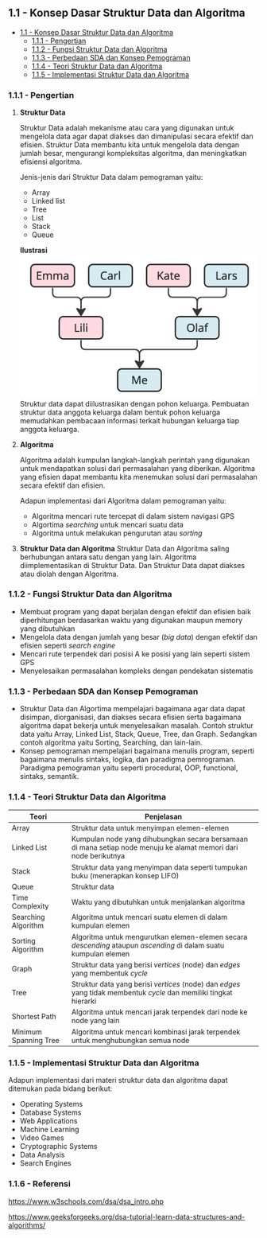 ## 1.1 - Konsep Dasar Struktur Data dan Algoritma
- [1.1 - Konsep Dasar Struktur Data dan Algoritma](#11---konsep-dasar-struktur-data-dan-algoritma)
  - [1.1.1 - Pengertian](#111---pengertian)
  - [1.1.2 - Fungsi Struktur Data dan Algoritma](#112---fungsi-struktur-data-dan-algoritma)
  - [1.1.3 - Perbedaan SDA dan Konsep Pemograman](#113---perbedaan-sda-dan-konsep-pemograman)
  - [1.1.4 - Teori Struktur Data dan Algoritma](#114---teori-struktur-data-dan-algoritma)
  - [1.1.5 - Implementasi Struktur Data dan Algoritma](#115---implementasi-struktur-data-dan-algoritma)


### 1.1.1 - Pengertian
1. **Struktur Data**
   
   Struktur Data adalah mekanisme atau cara yang digunakan untuk mengelola data agar dapat diakses dan dimanipulasi secara efektif dan efisien. Struktur Data membantu kita untuk mengelola data dengan jumlah besar, mengurangi kompleksitas algoritma, dan meningkatkan efisiensi algoritma. 
   
   Jenis-jenis dari Struktur Data dalam pemograman yaitu:
   - Array
   - Linked list 
   - Tree
   - List
   - Stack
   - Queue

   **Ilustrasi**
   ![Illustrasi Struktur Data](img_familytree.png)
   Struktur data dapat diilustrasikan dengan pohon keluarga. Pembuatan struktur data anggota keluarga dalam bentuk pohon keluarga memudahkan pembacaan informasi terkait hubungan keluarga tiap anggota keluarga.
2. **Algoritma**
   
   Algoritma adalah kumpulan langkah-langkah perintah yang digunakan untuk mendapatkan solusi dari permasalahan yang diberikan. Algoritma yang efisien dapat membantu kita menemukan solusi dari permasalahan secara efektif dan efisien.

   Adapun implementasi dari Algoritma dalam pemograman yaitu:
   - Algoritma mencari rute tercepat di dalam sistem navigasi GPS
   - Algortima *searching* untuk mencari suatu data
   - Algoritma untuk melakukan pengurutan atau *sorting*
3. **Struktur Data dan Algoritma**
   Struktur Data dan Algoritma saling berhubungan antara satu dengan yang lain. Algoritma diimplementasikan di Struktur Data. Dan Struktur Data dapat diakses atau diolah dengan Algoritma.
### 1.1.2 - Fungsi Struktur Data dan Algoritma
- Membuat program yang dapat berjalan dengan efektif dan efisien baik diperhitungan berdasarkan waktu yang digunakan maupun memory yang dibutuhkan
- Mengelola data dengan jumlah yang besar (*big data*) dengan efektif dan efisien seperti *search engine*
- Mencari rute terpendek dari posisi A ke posisi yang lain seperti sistem GPS
- Menyelesaikan permasalahan kompleks dengan pendekatan sistematis
### 1.1.3 - Perbedaan SDA dan Konsep Pemograman
- Struktur Data dan Algortima mempelajari bagaimana agar data dapat disimpan, diorganisasi, dan diakses secara efisien serta bagaimana algoritma dapat bekerja untuk menyelesaikan masalah. Contoh struktur data yaitu Array, Linked List, Stack, Queue, Tree, dan Graph. Sedangkan contoh algoritma yaitu Sorting, Searching, dan lain-lain.
- Konsep pemograman mempelajari bagaimana menulis program, seperti bagaimana menulis sintaks, logika, dan paradigma pemrograman. Paradigma pemograman yaitu seperti procedural, OOP, functional, sintaks, semantik.
### 1.1.4 - Teori Struktur Data dan Algoritma
| Teori | Penjelasan |
| --------- | ------- |
| Array | Struktur data untuk menyimpan elemen-elemen |
| Linked List | Kumpulan node yang dihubungkan secara bersamaan di mana setiap node menuju ke alamat memori dari node berikutnya |
| Stack | Struktur data yang menyimpan data seperti tumpukan buku (menerapkan konsep LIFO) |
| Queue | Struktur data |
| Time Complexity | Waktu yang dibutuhkan untuk menjalankan algoritma |
| Searching Algorithm | Algoritma untuk mencari suatu elemen di dalam kumpulan elemen |
| Sorting Algorithm | Algoritma untuk mengurutkan elemen-elemen secara *descending* ataupun *ascending* di dalam suatu kumpulan elemen |
| Graph | Struktur data yang berisi *vertices* (node) dan *edges* yang membentuk *cycle* |
| Tree | Struktur data yang berisi *vertices* (node) dan *edges* yang tidak membentuk *cycle* dan memiliki tingkat hierarki |
| Shortest Path | Algoritma untuk mencari jarak terpendek dari node ke node yang lain |
| Minimum Spanning Tree | Algoritma untuk mencari kombinasi jarak terpendek untuk menghubungkan semua node |
### 1.1.5 - Implementasi Struktur Data dan Algoritma
Adapun implementasi dari materi struktur data dan algoritma dapat ditemukan pada bidang berikut:
- Operating Systems
- Database Systems
- Web Applications
- Machine Learning
- Video Games
- Cryptographic Systems
- Data Analysis
- Search Engines
### 1.1.6 - Referensi
<https://www.w3schools.com/dsa/dsa_intro.php>

<https://www.geeksforgeeks.org/dsa-tutorial-learn-data-structures-and-algorithms/>
